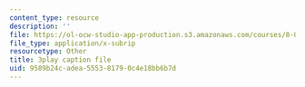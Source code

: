 ```yaml
---
content_type: resource
description: ''
file: https://ol-ocw-studio-app-production.s3.amazonaws.com/courses/8-01sc-classical-mechanics-fall-2016/9589b24cadea555381790c4e18bb6b7d_bX4liSWB4Gk.vtt
file_type: application/x-subrip
resourcetype: Other
title: 3play caption file
uid: 9589b24c-adea-5553-8179-0c4e18bb6b7d
---
```

